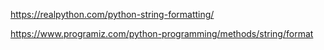https://realpython.com/python-string-formatting/

https://www.programiz.com/python-programming/methods/string/format
